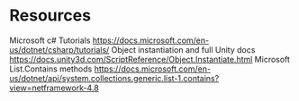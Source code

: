 # Resources
Microsoft c# Tutorials https://docs.microsoft.com/en-us/dotnet/csharp/tutorials/
Object instantiation and full Unity docs https://docs.unity3d.com/ScriptReference/Object.Instantiate.html
Microsoft List.Contains methods https://docs.microsoft.com/en-us/dotnet/api/system.collections.generic.list-1.contains?view=netframework-4.8
